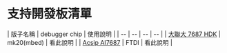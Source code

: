 # 支持開發板清單

| 版子名稱 | debugger chip | 使用說明 |
| -- | -- | -- | -- |
| [大聯大 7687 HDK](http://www.wpgholdings.com/news/detail/zhtw/program/20134) | mk20(mbed) | 看此說明 |
| [Acsip AI7687](http://www.acsip.com.tw/index.php?action=products-detail&fid1=13&fid2=35&fid3=35&id=103)  | FTDI | 看此說明 |
